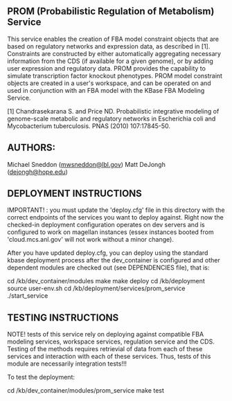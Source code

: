 
PROM (Probabilistic Regulation of Metabolism) Service
-----------------------------------------------------------

This service enables the creation of FBA model constraint objects that are based on regulatory
networks and expression data, as described in [1].  Constraints are constructed by either automatically
aggregating necessary information from the CDS (if available for a given genome), or by adding user
expression and regulatory data.  PROM provides the capability to simulate transcription factor knockout
phenotypes.  PROM model constraint objects are created in a user's workspace, and can be operated on and
used in conjunction with an FBA model with the KBase FBA Modeling Service.

[1] Chandrasekarana S. and Price ND. Probabilistic integrative modeling of genome-scale metabolic and
regulatory networks in Escherichia coli and Mycobacterium tuberculosis. PNAS (2010) 107:17845-50.

AUTHORS:
----------------------
Michael Sneddon (mwsneddon@lbl.gov)
Matt DeJongh (dejongh@hope.edu)



DEPLOYMENT INSTRUCTIONS
--------------------------

IMPORTANT! : you must update the 'deploy.cfg' file in this directory with the correct endpoints
of the services you want to deploy against.  Right now the checked-in deployment configuration
operates on dev servers and is configured to work on magellan instances (essex instances booted
from 'cloud.mcs.anl.gov' will not work without a minor change).


After you have updated deploy.cfg, you can deploy using the standard kbase deployment process after the dev_container is
configured and other dependent modules are checked out (see DEPENDENCIES file), that is:

cd /kb/dev_container/modules
make
make deploy
cd /kb/deployment
source user-env.sh
cd /kb/deployment/services/prom_service
./start_service


TESTING INSTRUCTIONS
-------------------------

NOTE! tests of this service rely on deploying against compatible FBA modeling services,
workspace services, regulation service and the CDS.  Testing of the methods requires
retrievial of data from each of these services and interaction with each of these
services.  Thus, tests of this module are necessarily integration tests!!!

To test the deployment:

cd /kb/dev_container/modules/prom_service
make test



